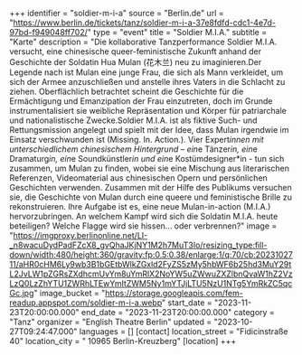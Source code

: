 +++
identifier = "soldier-m-i-a"
source = "Berlin.de"
url = "https://www.berlin.de/tickets/tanz/soldier-m-i-a-37e8fdfd-cdc1-4e7d-97bd-f949048ff702/"
type = "event"
title = "Soldier M.I.A."
subtitle = "Karte"
description = "Die kollaborative Tanzperformance Soldier M.I.A. versucht, eine chinesische queer-feministische Zukunft anhand der Geschichte der Soldatin Hua Mulan (花木兰) neu zu imaginieren.Der Legende nach ist Mulan eine junge Frau, die sich als Mann verkleidet, um sich der Armee anzuschließen und anstelle ihres Vaters in die Schlacht zu ziehen. Oberflächlich betrachtet scheint die Geschichte für die Ermächtigung und Emanzipation der Frau einzutreten, doch im Grunde instrumentalisiert sie weibliche Repräsentation und Körper für patriarchale und nationalistische Zwecke.Soldier M.I.A. ist als fiktive Such- und Rettungsmission angelegt und spielt mit der Idee, dass Mulan irgendwie im Einsatz verschwunden ist (Missing. In. Action.). Vier Expert*innen mit unterschiedlichem chinesischem Hintergrund – ein*e Tänzer*in, ein*e Dramaturg*in, ein*e Soundkünstler*in und ein*e Kostümdesigner*in - tun sich zusammen, um Mulan zu finden, wobei sie eine Mischung aus literarischen Referenzen, Videomaterial aus chinesischen Opern und persönlichen Geschichten verwenden. Zusammen mit der Hilfe des Publikums versuchen sie, die Geschichte von Mulan durch eine queere und feministische Brille zu rekonstruieren. Ihre Aufgabe ist es, eine neue Mulan-in-action (M.I.A.) hervorzubringen. An welchem Kampf wird sich die Soldatin M.I.A. heute beteiligen? Welche Flagge wird sie hissen... oder verbrennen?"
image = "https://imgproxy.berlinonline.net/LI-_n8wacuDydPadFZcX8_gvQhaJKjNY1M2h7MuT3Io/resizing_type:fill-down/width:480/height:360/gravity:fp:0.5:0.38/enlarge:1/q:70/cb:2023102711/aHR0cHM6Ly9wb3B1bGEtbWlkZGxld2FyZS5zMy5hbWF6b25hd3MuY29tL2JvLW1pZGRsZXdhcmUvYm8uYmRlX2NoYW5uZWwuZXZlbnQvaW1hZ2VzLzQ0LzZhYTU1ZWRhLTEwYmItZWM5Ny1mYTJjLTU5NzU1NTg5YmRkZC5qcGc.jpg"
image_bucket = "https://storage.googleapis.com/fem-readup.appspot.com/soldier-m-i-a.webp"
start_date = "2023-11-23T20:00:00.000"
end_date = "2023-11-23T20:00:00.000"
category = "Tanz"
organizer = "English Theatre Berlin"
updated = "2023-10-27T09:24:47.000"
languages = []
[contact]
location_street = "Fidicinstraße 40"
location_city = " 10965 Berlin-Kreuzberg"
[location]
+++